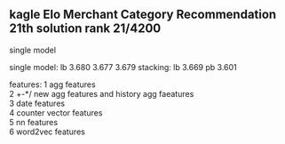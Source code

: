 ## kagle  Elo Merchant Category Recommendation  21th solution     rank 21/4200  
single model  

single model: lb 3.680 3.677  3.679
stacking: lb 3.669  pb 3.601  



features: 
1 agg features  
2 +-*/ new agg features and history agg faeatures  
3 date features  
4 counter vector features  
5 nn features  
6 word2vec features  
